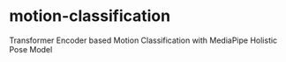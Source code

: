 # motion-classification
Transformer Encoder based Motion Classification with MediaPipe Holistic Pose Model
